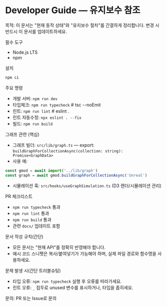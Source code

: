 # Developer Guide — 유지보수 참조

목적: 이 문서는 "현재 동작 상태"와 "유지보수 절차"를 간결하게 정리합니다. 변경 시 반드시 이 문서를 업데이트하세요.

필수 도구
- Node.js LTS
- npm

설치
```bash
npm ci
```

주요 명령
- 개발 서버: `npm run dev`
- 타입체크: `npm run typecheck`  # tsc --noEmit
- 린트: `npm run lint`           # eslint .
- 린트 자동수정: `npx eslint . --fix`
- 빌드: `npm run build`

그래프 관련 (핵심)
- 그래프 빌더: `src/lib/graph.ts` — export: `buildGraphForCollectionAsync(collection: string): Promise<GraphData>`
- 사용 예:
```ts
const gmod = await import('../lib/graph')
const graph = await gmod.buildGraphForCollectionAsync('Unreal')
```
- 시뮬레이션 훅: `src/hooks/useGraphSimulation.ts` (D3 렌더/시뮬레이션 관리)

PR 체크리스트
- `npm run typecheck` 통과
- `npm run lint` 통과
- `npm run build` 통과
- 관련 `docs/` 업데이트 포함

문서 작성 규칙(간단)
- 모든 문서는 "현재 API"를 정확히 반영해야 합니다.
- 예시 코드 스니펫은 복사/붙여넣기가 가능해야 하며, 실제 파일 경로와 함수명을 사용하세요.

문제 발생 시(간단 트러블슈팅)
- 타입 오류: `npm run typecheck` 실행 후 오류를 따라가세요.
- 린트 오류: `_` 접두로 unused 변수를 표시하거나, 타입을 좁히세요.

문의: PR 또는 Issue로 문의
